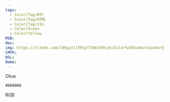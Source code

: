 ```yaml
---
tags:
  - Color/Tag/NTC
  - Color/Tag/HTML
  - Color/Tag/x11
  - Color/Green
  - Color/Yellow
RGB: 
Hex: 
img: https://filedn.com/l0hpzxl1f01yT7GHxtF8cyk/Color%20Snake/standard_csv_to_svg/808000.svg
CMYK: 
HSL: 
Name:
---
```

Olive
```palette
#808000
```
RGB
